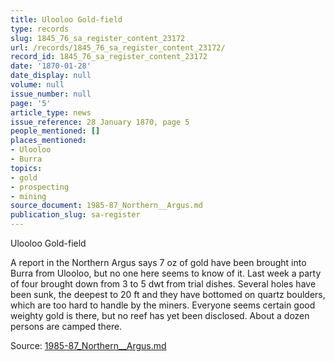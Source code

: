```yaml
---
title: Ulooloo Gold-field
type: records
slug: 1845_76_sa_register_content_23172
url: /records/1845_76_sa_register_content_23172/
record_id: 1845_76_sa_register_content_23172
date: '1870-01-28'
date_display: null
volume: null
issue_number: null
page: '5'
article_type: news
issue_reference: 28 January 1870, page 5
people_mentioned: []
places_mentioned:
- Ulooloo
- Burra
topics:
- gold
- prospecting
- mining
source_document: 1985-87_Northern__Argus.md
publication_slug: sa-register
---
```


Ulooloo Gold-field

A report in the Northern Argus says 7 oz of gold have been brought into Burra from Ulooloo, but no one here seems to know of it.  Last week a party of four brought down from 3 to 5 dwt from trial dishes.   Several holes have been sunk, the deepest to 20 ft and they have bottomed on quartz boulders, which are too hard to handle by the miners.  Everyone seems certain good weighty gold is there, but no reef has yet been disclosed.  About a dozen persons are camped there.

Source: [1985-87_Northern__Argus.md](/downloads/markdown/1985-87_Northern__Argus.md)
